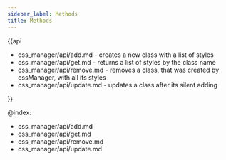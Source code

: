 ```yaml
---
sidebar_label: Methods
title: Methods
---  
```


{{api

- css_manager/api/add.md - creates a new class with a list of styles
- css_manager/api/get.md - returns a list of styles by the class name
- css_manager/api/remove.md - removes a class, that was created by cssManager, with all its styles
- css_manager/api/update.md - updates a class after its silent adding 

}}
    
@index:

- css_manager/api/add.md
- css_manager/api/get.md
- css_manager/api/remove.md
- css_manager/api/update.md